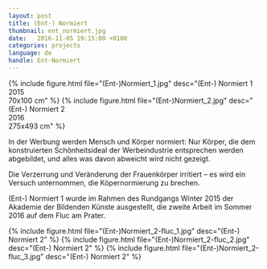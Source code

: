 ```yaml
---
layout: post
title: (Ent-) Normiert
thumbnail: ent_normiert.jpg
date:   2016-11-05 19:15:00 +0100
categories: projects
language: de
handle: Ent-Normiert
---
```


{% include figure.html file="(Ent-)Normiert_1.jpg" desc="(Ent-) Normiert 1<br>2015<br>70x100 cm" %}
{% include figure.html file="(Ent-)Normiert_2.jpg" desc="(Ent-) Normiert 2<br>2016<br>275x493 cm" %}


In der Werbung werden Mensch und Körper normiert: Nur Körper, die dem konstruierten Schönheitsideal der Werbeindustrie entsprechen werden abgebildet, und alles was davon abweicht wird nicht gezeigt.

Die Verzerrung und Veränderung der Frauenkörper irritiert – es wird ein Versuch unternommen, die Köpernormierung zu brechen.

(Ent-) Normiert 1 wurde im Rahmen des Rundgangs Winter 2015 der Akademie der Bildenden Künste ausgestellt, die zweite Arbeit im Sommer 2016 auf dem Fluc am Prater.

{% include figure.html file="(Ent-)Normiert_2-fluc_1.jpg" desc="(Ent-) Normiert 2" %}
{% include figure.html file="(Ent-)Normiert_2-fluc_2.jpg" desc="(Ent-) Normiert 2" %}
{% include figure.html file="(Ent-)Normiert_2-fluc_3.jpg" desc="(Ent-) Normiert 2" %}
